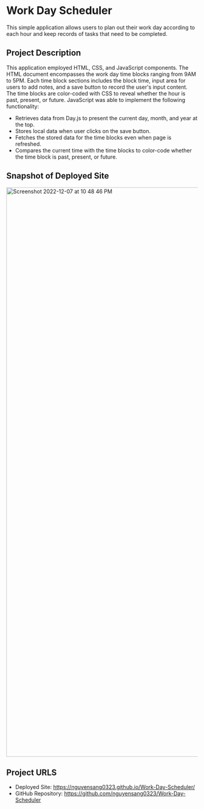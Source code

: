# Work Day Scheduler
This simple application allows users to plan out their work day according to each hour and keep records of tasks that need to be completed.
## Project Description
This application employed HTML, CSS, and JavaScript components. The HTML document encompasses the work day time blocks ranging from 9AM to 5PM. Each time block sections includes the block time, input area for users to add notes, and a save button to record the user's input content. The time blocks are color-coded with CSS to reveal whether the hour is past, present, or future. JavaScript was able to implement the following functionality:
- Retrieves data from Day.js to present the current day, month, and year at the top.
- Stores local data when user clicks on the save button.
- Fetches the stored data for the time blocks even when page is refreshed.
- Compares the current time with the time blocks to color-code whether the time block is past, present, or future.
## Snapshot of Deployed Site
<img width="1500" alt="Screenshot 2022-12-07 at 10 48 46 PM" src="https://user-images.githubusercontent.com/114970297/206383900-306ba255-2a73-4556-bbbc-70eb1cbb0c55.png">

## Project URLS
- Deployed Site: https://nguyensang0323.github.io/Work-Day-Scheduler/
- GitHub Repository: https://github.com/nguyensang0323/Work-Day-Scheduler
